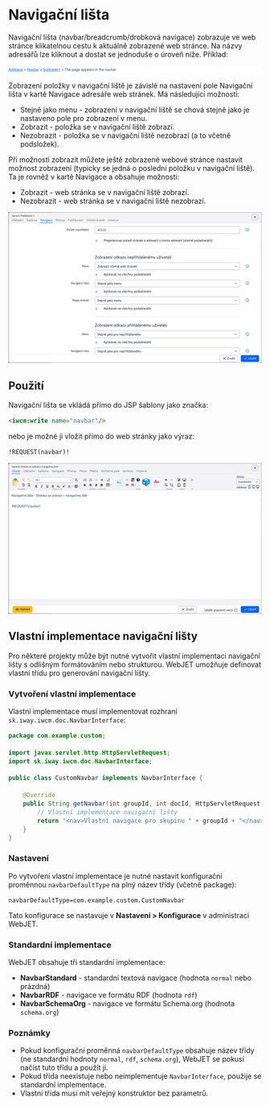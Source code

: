 # Navigační lišta

Navigační lišta (navbar/breadcrumb/drobková navigace) zobrazuje ve web stránce klikatelnou cestu k aktuálně zobrazené web stránce. Na názvy adresářů lze kliknout a dostat se jednoduše o úroveň níže. Příklad:

![](navbar.png)

Zobrazení položky v navigační liště je závislé na nastavení pole Navigační lišta v kartě Navigace adresáře web stránek. Má následující možnosti:
- Stejně jako menu - zobrazení v navigační liště se chová stejně jako je nastaveno pole pro zobrazení v menu.
- Zobrazit - položka se v navigační liště zobrazí.
- Nezobrazit - položka se v navigační liště nezobrazí (a to včetně podsložek).

Při možnosti zobrazit můžete ještě zobrazené webové stránce nastavit možnost zobrazení (typicky se jedná o poslední položku v navigační liště). Ta je rovněž v kartě Navigace a obsahuje možnosti:
- Zobrazit - web stránka se v navigační liště zobrazí.
- Nezobrazit - web stránka se v navigační liště nezobrazí.

![](groups-dialog.png)

## Použití

Navigační lišta se vkládá přímo do JSP šablony jako značka:

```html
<iwcm:write name="navbar"/>
```

nebo je možné ji vložit přímo do web stránky jako výraz:

```html
!REQUEST(navbar)!
```

![](editor-dialog.png)

## Vlastní implementace navigační lišty

Pro některé projekty může být nutné vytvořit vlastní implementaci navigační lišty s odlišným formátováním nebo strukturou. WebJET umožňuje definovat vlastní třídu pro generování navigační lišty.

### Vytvoření vlastní implementace

Vlastní implementace musí implementovat rozhraní `sk.iway.iwcm.doc.NavbarInterface`:

```java
package com.example.custom;

import javax.servlet.http.HttpServletRequest;
import sk.iway.iwcm.doc.NavbarInterface;

public class CustomNavbar implements NavbarInterface {
    
    @Override
    public String getNavbar(int groupId, int docId, HttpServletRequest request) {
        // Vlastní implementace navigační lišty
        return "<nav>Vlastní navigace pro skupinu " + groupId + "</nav>";
    }
}
```

### Nastavení

Po vytvoření vlastní implementace je nutné nastavit konfigurační proměnnou `navbarDefaultType` na plný název třídy (včetně package):

```
navbarDefaultType=com.example.custom.CustomNavbar
```

Tato konfigurace se nastavuje v **Nastavení > Konfigurace** v administraci WebJET.

### Standardní implementace

WebJET obsahuje tři standardní implementace:

- **NavbarStandard** - standardní textová navigace (hodnota `normal` nebo prázdná)
- **NavbarRDF** - navigace ve formátu RDF (hodnota `rdf`)
- **NavbarSchemaOrg** - navigace ve formátu Schema.org (hodnota `schema.org`)

### Poznámky

- Pokud konfigurační proměnná `navbarDefaultType` obsahuje název třídy (ne standardní hodnoty `normal`, `rdf`, `schema.org`), WebJET se pokusí načíst tuto třídu a použít ji.
- Pokud třída neexistuje nebo neimplementuje `NavbarInterface`, použije se standardní implementace.
- Vlastní třída musí mít veřejný konstruktor bez parametrů.

